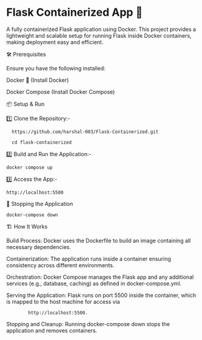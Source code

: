# Flask Containerized App 🐳
A fully containerized Flask application using Docker. This project provides a lightweight and scalable setup for running Flask inside Docker containers, making deployment easy and efficient.

  🛠️ Prerequisites

   Ensure you have the following installed:

   Docker 🐳 (Install Docker)

   Docker Compose (Install Docker Compose)

📦 Setup & Run

1️⃣ Clone the Repository:-

      https://github.com/harshal-003/Flask-Containerized.git
      
      cd flask-containerized

2️⃣ Build and Run the Application:-

    docker compose up 

3️⃣ Access the App:-

    http://localhost:5500

🔧 Stopping the Application

    docker-compose down

🏗️ How It Works

  Build Process: Docker uses the Dockerfile to build an image containing all necessary dependencies.

  Containerization: The application runs inside a container ensuring consistency across different environments.

   Orchestration: Docker Compose manages the Flask app and any additional services (e.g., database, caching) as defined in docker-compose.yml.

  Serving the Application: Flask runs on port 5500 inside the container, which is mapped to the host machine for access via 
          
            http://localhost:5500.

   Stopping and Cleanup: Running docker-compose down stops the application and removes containers.

   


